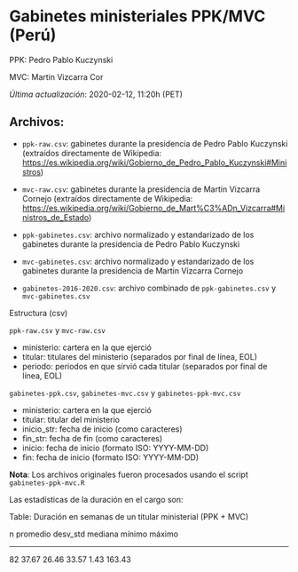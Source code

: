 # Gabinetes ministeriales PPK/MVC (Perú)

PPK: Pedro Pablo Kuczynski

MVC: Martin Vizcarra Cor

*Última actualización*: 2020-02-12, 11:20h (PET)

## Archivos:

- `ppk-raw.csv`: gabinetes durante la presidencia de Pedro Pablo Kuczynski (extraídos directamente de Wikipedia: https://es.wikipedia.org/wiki/Gobierno_de_Pedro_Pablo_Kuczynski#Ministros)
- `mvc-raw.csv`: gabinetes durante la presidencia de Martin Vizcarra Cornejo (extraídos directamente de Wikipedia: https://es.wikipedia.org/wiki/Gobierno_de_Mart%C3%ADn_Vizcarra#Ministros_de_Estado)

- `ppk-gabinetes.csv`: archivo normalizado y estandarizado de los gabinetes durante la presidencia de Pedro Pablo Kuczynski
- `mvc-gabinetes.csv`: archivo normalizado y estandarizado de los gabinetes durante la presidencia de Martin Vizcarra Cornejo

- `gabinetes-2016-2020.csv`: archivo combinado de `ppk-gabinetes.csv` y `mvc-gabinetes.csv`

Estructura (csv)

`ppk-raw.csv` y `mvc-raw.csv`

  - ministerio: cartera en la que ejerció
  - titular: titulares del ministerio (separados por final de línea, EOL)
  - periodo: periodos en que sirvió cada titular (separados por final de línea, EOL)

`gabinetes-ppk.csv`, `gabinetes-mvc.csv` y `gabinetes-ppk-mvc.csv`

  - ministerio: cartera en la que ejerció
  - titular: titular del ministerio
  - inicio_str: fecha de inicio (como caracteres)
  - fin_str: fecha de fin (como caracteres)
  - inicio: fecha de inicio (formato ISO: YYYY-MM-DD)
  - fin: fecha de inicio (formato ISO: YYYY-MM-DD)

**Nota**: Los archivos originales fueron procesados usando el script `gabinetes-ppk-mvc.R`

Las estadísticas de la duración en el cargo son:

Table: Duración en semanas de un titular ministerial (PPK + MVC)

  n   promedio   desv_std   mediana   mínimo   máximo
---  ---------  ---------  --------  -------  -------
 82      37.67      26.46     33.57     1.43   163.43

